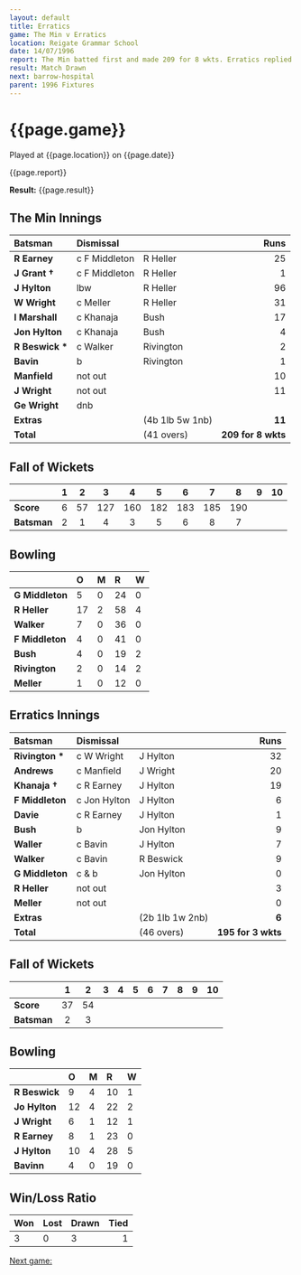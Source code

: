 ```yaml
---
layout: default
title: Erratics
game: The Min v Erratics
location: Reigate Grammar School
date: 14/07/1996
report: The Min batted first and made 209 for 8 wkts. Erratics replied with 117 for 9 wkts
result: Match Drawn
next: barrow-hospital
parent: 1996 Fixtures
---
```


# {{page.game}}

Played at {{page.location}} on {{page.date}}

{{page.report}}

**Result:** {{page.result}}

## The Min Innings

| Batsman | Dismissal |  | Runs |
|:---|:---|---|---:|
| **R Earney** | c F Middleton | R Heller | 25 |
| **J Grant &#8224;** | c F Middleton | R Heller | 1 |
| **J Hylton** | lbw | R Heller | 96 |
| **W Wright** | c Meller | R Heller | 31 |
| **I Marshall** | c Khanaja | Bush | 17 |
| **Jon Hylton** | c Khanaja | Bush | 4 |
| **R Beswick &#42;** | c Walker | Rivington | 2 |
| **Bavin** | b | Rivington | 1 |
| **Manfield** | not out |  | 10 |
| **J Wright** | not out |  | 11 |
| **Ge Wright** | dnb |  |  |
| **Extras** | | (4b 1lb 5w 1nb) | **11** |
| **Total** | | (41 overs) | **209 for 8 wkts** |

## Fall of Wickets

| | 1 | 2 | 3 | 4 | 5 | 6 | 7 | 8 | 9 | 10 |
|---|:---:|:---:|:---:|:---:|:---:|:---:|:---:|:---:|:---:|:---:|
| **Score** | 6 | 57 | 127 | 160 | 182 | 183 | 185 | 190 |  |  |
| **Batsman** | 2 | 1 | 4 | 3 | 5 | 6 | 8 | 7 |  |  |

## Bowling

| | O | M | R | W |
|---|:---|:---|:---|:---|
| **G Middleton** | 5 | 0 | 24 | 0 |
| **R Heller** | 17 | 2 | 58 | 4 |
| **Walker** | 7 | 0 | 36 | 0 |
| **F Middleton** | 4 | 0 | 41 | 0 |
| **Bush** | 4 | 0 | 19 | 2 |
| **Rivington** | 2 | 0 | 14 | 2 |
| **Meller** | 1 | 0 | 12 | 0 |

## Erratics Innings

| Batsman | Dismissal |  | Runs |
|:---|:---|---|---:|
| **Rivington &#42;** | c W Wright | J Hylton | 32 |
| **Andrews** | c Manfield | J Wright | 20 |
| **Khanaja &#8224;** | c R Earney | J Hylton | 19 |
| **F Middleton** | c Jon Hylton | J Hylton | 6 |
| **Davie** | c R Earney | J Hylton | 1 |
| **Bush** | b | Jon Hylton | 9 |
| **Waller** | c Bavin | J Hylton | 7 |
| **Walker** | c Bavin | R Beswick | 9 |
| **G Middleton** | c & b | Jon Hylton | 0 |
| **R Heller** | not out |  | 3 |
| **Meller** | not out |  | 0 |
| **Extras** | | (2b 1lb 1w 2nb) | **6** |
| **Total** | | (46 overs) | **195 for 3 wkts** |

## Fall of Wickets

| | 1 | 2 | 3 | 4 | 5 | 6 | 7 | 8 | 9 | 10 |
|---|:---:|:---:|:---:|:---:|:---:|:---:|:---:|:---:|:---:|:---:|
| **Score** | 37 | 54 |  |  |  |  |  |  |  |  |
| **Batsman** | 2 | 3 |  |  |  |  |  |  |  |  |

## Bowling

| | O | M | R | W |
|---|:---|:---|:---|:---|
| **R Beswick** | 9 | 4 | 10 | 1 |
| **Jo Hylton** | 12 | 4 | 22 | 2 |
| **J Wright** | 6 | 1 | 12 | 1 |
| **R Earney** | 8 | 1 | 23 | 0 |
| **J Hylton** | 10 | 4 | 28 | 5 |
| **Bavinn** | 4 | 0 | 19 | 0 |

## Win/Loss Ratio

| Won | Lost | Drawn | Tied |
|:---|:---|:---|---:|
| 3 | 0 | 3 | 1 |

[Next game:]({{page.next}})